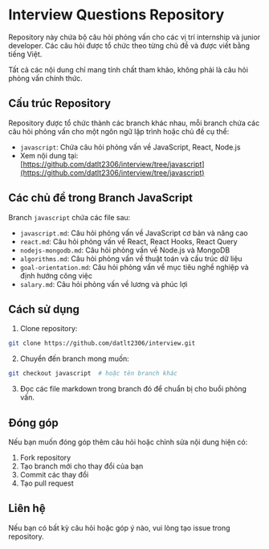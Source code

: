 # Interview Questions Repository

Repository này chứa bộ câu hỏi phỏng vấn cho các vị trí internship và junior developer. Các câu hỏi được tổ chức theo từng chủ đề và được viết bằng tiếng Việt.

Tất cả các nội dung chỉ mang tính chất tham khảo, không phải là câu hỏi phỏng vấn chính thức.

## Cấu trúc Repository

Repository được tổ chức thành các branch khác nhau, mỗi branch chứa các câu hỏi phỏng vấn cho một ngôn ngữ lập trình hoặc chủ đề cụ thể:

-   `javascript`: Chứa câu hỏi phỏng vấn về JavaScript, React, Node.js
-   Xem nội dung tại: [https://github.com/datlt2306/interview/tree/javascript](https://github.com/datlt2306/interview/tree/javascript)

## Các chủ đề trong Branch JavaScript

Branch `javascript` chứa các file sau:

-   `javascript.md`: Câu hỏi phỏng vấn về JavaScript cơ bản và nâng cao
-   `react.md`: Câu hỏi phỏng vấn về React, React Hooks, React Query
-   `nodejs-mongodb.md`: Câu hỏi phỏng vấn về Node.js và MongoDB
-   `algorithms.md`: Câu hỏi phỏng vấn về thuật toán và cấu trúc dữ liệu
-   `goal-orientation.md`: Câu hỏi phỏng vấn về mục tiêu nghề nghiệp và định hướng công việc
-   `salary.md`: Câu hỏi phỏng vấn về lương và phúc lợi

## Cách sử dụng

1. Clone repository:

```bash
git clone https://github.com/datlt2306/interview.git
```

2. Chuyển đến branch mong muốn:

```bash
git checkout javascript  # hoặc tên branch khác
```

3. Đọc các file markdown trong branch đó để chuẩn bị cho buổi phỏng vấn.

## Đóng góp

Nếu bạn muốn đóng góp thêm câu hỏi hoặc chỉnh sửa nội dung hiện có:

1. Fork repository
2. Tạo branch mới cho thay đổi của bạn
3. Commit các thay đổi
4. Tạo pull request

## Liên hệ

Nếu bạn có bất kỳ câu hỏi hoặc góp ý nào, vui lòng tạo issue trong repository.
